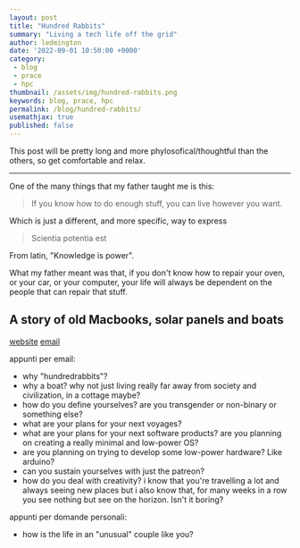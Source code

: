 ```yaml
---
layout: post
title: "Hundred Rabbits"
summary: "Living a tech life off the grid"
author: ledmington
date: '2022-09-01 10:50:00 +0000'
category:
 - blog
 - prace
 - hpc
thumbnail: /assets/img/hundred-rabbits.png
keywords: blog, prace, hpc
permalink: /blog/hundred-rabbits/
usemathjax: true
published: false
---
```


This post will be pretty long and more phylosofical/thoughtful than the others, so get comfortable and relax.

---

One of the many things that my father taught me is this:
> If you know how to do enough stuff, you can live however you want.

Which is just a different, and more specific, way to express
> Scientia potentia est

From latin, "Knowledge is power".

What my father meant was that, if you don't know how to repair your oven, or your car, or your computer, your life will always be dependent on the people that can repair that stuff.


## A story of old Macbooks, solar panels and boats

[website](https://100r.co/site/home.html)
[email](mailto:hundredrabbits@gmail.com)

appunti per email:
- why "hundredrabbits"?
- why a boat? why not just living really far away from society and civilization, in a cottage maybe?
- how do you define yourselves? are you transgender or non-binary or something else?
- what are your plans for your next voyages?
- what are your plans for your next software products? are you planning on creating a really minimal and low-power OS?
- are you planning on trying to develop some low-power hardware? Like arduino?
- can you sustain yourselves with just the patreon?
- how do you deal with creativity? i know that you're travelling a lot and always seeing new places but i also know that, for many weeks in a row you see nothing but see on the horizon. Isn't it boring?

appunti per domande personali:
- how is the life in an "unusual" couple like you?